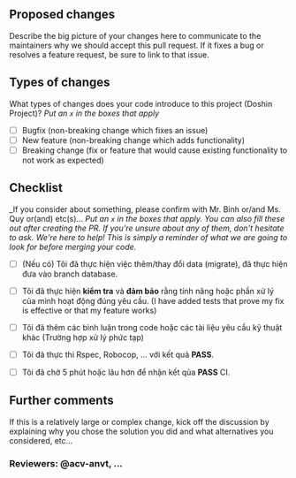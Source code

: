 <!--- Refs: -->

## Proposed changes

Describe the big picture of your changes here to communicate to the maintainers why we should accept this pull request. If it fixes a bug or resolves a feature request, be sure to link to that issue.

## Types of changes

What types of changes does your code introduce to this project (Doshin Project)?
_Put an `x` in the boxes that apply_

- [ ] Bugfix (non-breaking change which fixes an issue)
- [ ] New feature (non-breaking change which adds functionality)
- [ ] Breaking change (fix or feature that would cause existing functionality to not work as expected)

## Checklist
_If you consider about something, please confirm with Mr. Binh or/and Ms. Quy or(and) etc(s)...
_Put an `x` in the boxes that apply. You can also fill these out after creating the PR. If you're unsure about any of them, don't hesitate to ask. We're here to help! This is simply a reminder of what we are going to look for before merging your code._

- [ ] (Nếu có) Tôi đã thực hiện việc thêm/thay đổi data (migrate), đã thực hiện đưa vào branch database.
- [ ] Tôi đã thực hiện **kiểm tra** và **đảm bảo** rằng tính năng hoặc phần xử lý của mình hoạt động đúng yêu cầu. (I have added tests that prove my fix is effective or that my feature works)
- [ ] Tôi đã thêm các bình luận trong code hoặc các tài liệu yêu cầu kỹ thuật khác (Trường hợp xử lý phức tạp)
- [ ] Tôi đã thực thi Rspec, Robocop, ... với kết quả **PASS**.
- [ ] Tôi đã chờ 5 phút hoặc lâu hơn để nhận kết qủa **PASS** CI.


## Further comments

If this is a relatively large or complex change, kick off the discussion by explaining why you chose the solution you did and what alternatives you considered, etc...

### Reviewers: @acv-anvt, ...
